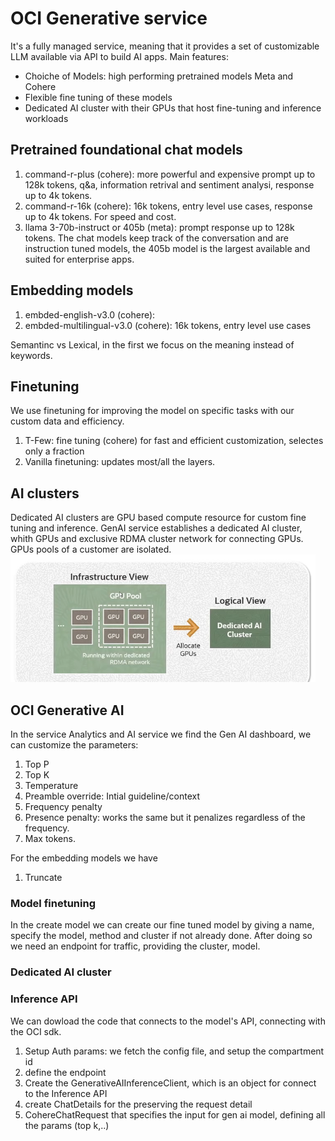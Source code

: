 # OCI Generative service
It's a fully managed service, meaning that it provides a set of customizable LLM available via API to build AI apps.
Main features:
 - Choiche of Models: high performing pretrained models Meta and Cohere
 - Flexible fine tuning of these models
 - Dedicated AI cluster with their GPUs that host fine-tuning and inference workloads

## Pretrained foundational chat models
 1. command-r-plus (cohere): more powerful and expensive prompt up to 128k tokens, q&a, information retrival and sentiment analysi, response up to 4k tokens.
 2. command-r-16k (cohere): 16k tokens, entry level use cases, response up to 4k tokens. For speed and cost.
 3. llama 3-70b-instruct or 405b (meta): prompt response up to 128k tokens. The chat models keep track of the conversation and are instruction tuned models, the 405b model is the largest available and suited for enterprise apps.

## Embedding models
 1. embded-english-v3.0 (cohere):
 2. embded-multilingual-v3.0 (cohere): 16k tokens, entry level use cases 

Semantinc vs Lexical, in the first we focus on the meaning instead of keywords.

## Finetuning
We use finetuning for improving the model on specific tasks with our custom data and efficiency.
 1. T-Few: fine tuning (cohere) for fast and efficient customization, selectes only a fraction
 2. Vanilla finetuning: updates most/all the layers.

## AI clusters
Dedicated AI clusters are GPU based compute resource for custom fine tuning and inference.
GenAI service establishes a dedicated AI cluster, whith GPUs and exclusive RDMA cluster network for connecting GPUs.
GPUs pools of a customer are isolated.
![Cluster](/assets/images/immagine_2025-10-16_093903827.png)

## OCI Generative AI
In the service Analytics and AI service we find the Gen AI dashboard, we can customize the parameters:
1. Top P
2. Top K
3. Temperature
4. Preamble override: Intial guideline/context
5. Frequency penalty
6. Presence penalty: works the same but it penalizes regardless of the frequency.
7. Max tokens.

For the embedding models we have
1. Truncate

### Model finetuning
In the create model we can create our fine tuned model by giving a name, specify the model, method and 
cluster if not already done. After doing so we need an endpoint for traffic, providing the cluster, model.

### Dedicated AI cluster

### Inference API
We can dowload the code that connects to the model's API, connecting with the OCI sdk.
1. Setup Auth params: we fetch the config file, and setup the compartment id
2. define the endpoint
3. Create the GenerativeAIInferenceClient, which is an object for connect to the Inference API
4. create ChatDetails for the preserving the request detail
5. CohereChatRequest that specifies the input for gen ai model, defining all the params (top k,..)

